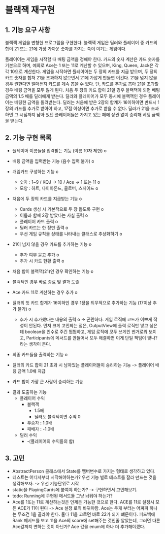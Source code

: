 블랙잭 재구현
=====

## 1. 기능 요구 사항
블랙잭 게임을 변형한 프로그램을 구현한다. 블랙잭 게임은 딜러와 플레이어 중 카드의 합이 21 또는 21에 가장 가까운 숫자를 가지는 쪽이
이기는 게임이다.

플레이어는 게임을 시작할 때 배팅 금액을 정해야 한다.
카드의 숫자 계산은 카드 숫자를 기본으로 하며, 예외로 Ace는 1 또는 11로 계산할 수 있으며, King, Queen, Jack은 각각 10으로 계산한다.
게임을 시작하면 플레이어는 두 장의 카드를 지급 받으며, 두 장의 카드 숫자를 합쳐 21을 초과하지 않으면서 21에 가깝게 만들면 이긴다.
21을 넘지 않을 경우 원한다면 얼마든지 카드를 계속 뽑을 수 있다. 단, 카드를 추가로 뽑아 21을 초과할 경우 배팅 금액을 모두 잃게 된다.
처음 두 장의 카드 합이 21일 경우 블랙잭이 되면 베팅 금액의 1.5 배를 딜러에게 받는다.
딜러와 플레이어가 모두 동시에 블랙잭인 경우 플레이어는 베팅한 금액을 돌려받는다.
딜러는 처음에 받은 2장의 합계가 16이하이면 반드시 1장의 카드를 추가로 받아야 하고, 17점 이상이면 추가로 받을 수 없다.
딜러가 21을 초과하면 그 시점까지 남아 있던 플레이어들은 가지고 있는 패에 상관 없이 승리해 베팅 금액을 받는다.

## 2. 기능 구현 목록
- 플레이어 이름들을 입력받는 기능 (이름 10자 제한) o
- 배팅 금액을 입력받는 기능 (음수 입력 불가) o

- 개임카드 구성하는 기능 o
  - 숫자 : 1~9 / KQJ -> 10 / Ace -> 1 또는 11 o
  - 모양 : 하트, 다이아몬드, 클로버, 스페이드 o

- 처음에 두 장의 카드를 지급받는 기능 o
  - Cards 생성 시 기본적으로 두 장 뽑도록 구현 o
  - 이름과 함께 2장 받았다는 사실 출력 o
  - 플레이어 카드 출력 o
  - 딜러 카드는 한 장만 출력 o
  - 우선 게임 규칙을 상태를 나타내는 클래스로 추상화하기 o

- 21이 넘지 않을 경우 카드를 추가하는 기능 o
  - 추가 여부 묻고 추가 o
  - 추가 시 카드 현황 출력 o

- 처음 합이 블랙잭(21)인 경우 확인하는 기능 o
- 블랙잭인 경우 바로 종료 및 결과 도출

- Ace 카드 11로 계산하는 경우 추가 o

- 딜러의 첫 카드 합계가 16이하인 경우 1장을 의무적으로 추가하는 기능 (17이상 추가 불가) o
  - 추가 시 추가했다는 내용의 출력 o
  -> 곤란하다. 게임 로직에 코드가 이쁘게 작성이 안된다.
먼저 크게 고민되는 점은, OutputView에 출력 로직만 넣고 싶은데 boolean을 인수로 주긴 찝찝하고,
게임 로직에 모두 쓰게인 번거로워 보이고, Participants에 메서드를 만들어서 모두 해결하면 이게 단일 책임이 맞나?
라는 생각이 든다.

- 최종 카드들을 출력하는 기능 o

- 딜러의 카드 합이 21 초과 시 남아있는 플레이어들이 승리하는 기능 -> 플레이어 배팅 금액 1.0배 지급
- 카드 합이 가장 큰 사람이 승리하는 기능


* 결과 도출하는 기능
  * 플레이어 수익
    * 블랙잭
      * 1.5배
      * 딜러도 블랙잭이면 수익 0
    * 우승자 : 1.0배
    * 패배자 : -1.0배
  * 딜러 수익
    * -(플레이어의 수익들의 합)


## 3. 고민
- AbstractPerson 클래스에서 State를 멤버변수로 가지는 형태로 생각하고 있다.
- 테스트는 어디서부터 시작해야하는가? 우선 기능 별로 테스트를 잘라 만드는 것을 생각해보자. -> 우선 기능단위로 시작
- static을 PlayingCards에 붙여야 하는가? -> 구현하면서 고민해보기.
- todo: Running에 구현된 메서드들 그냥 놔둬야 하는가?
- Ace를 1또는 11로 계산하는것은 언제든 가능한 것으로 한다. ACE를 11로 설정시 모든 ACE가 11이 된다 -> Ace 설정 로직 바꿔야함. 
Ace는 두개 부터는 어짜피 하나는 무조건 1을 골라야 한다. 둘다 11을 고르면 바로 22가 되기 떄문이다.
피드백에 Rank 메서드를 보고 11을 Ace의 score에 set해주는 것인줄 알았는데, 그러면 다른 Ace값까지 변하는 것이 아닌가? Ace 값을 enum에 하나 더 추가해야겠다.
